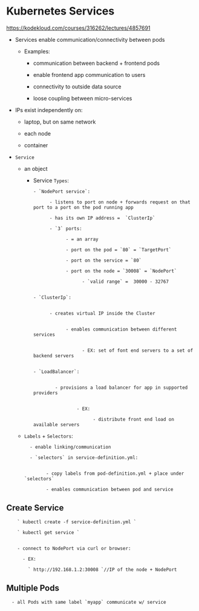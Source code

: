 # Kubernetes Services

https://kodekloud.com/courses/316262/lectures/4857691



- Services enable communication/connectivity between pods

    - Examples:

       - communication between backend + frontend pods

       - enable frontend app communication to users

       - connectivity to outside data source

       - loose coupling between micro-services


- IPs exist independently on:

    - laptop, but on same network

    - each node

    - container


- `Service`

    - an object


      - Service `Types`:


            - `NodePort service`:

                  - listens to port on node + forwards request on that port to a port on the pod running app

                  - has its own IP address =  `ClusterIp`

                  - `3` ports:

                        - = an array

                        - port on the pod = `80` = `TargetPort`

                        - port on the service = `80`

                        - port on the node = `30008` = `NodePort`

                              - `valid range` =  30000 - 32767


            - `ClusterIp`:


                  - creates virtual IP inside the Cluster


                        - enables communication between different services


                              - EX: set of font end servers to a set of backend servers


            - `LoadBalancer`:


                    - provisions a load balancer for app in supported providers


                            - EX:

                                  - distribute front end load on available servers


    - `Labels` + `Selectors`:


            - enable linking/communication

            - `selectors` in service-definition.yml:


                  - copy labels from pod-definition.yml + place under `selectors`

                  - enables communication between pod and service


## Create Service

        ` kubectl create -f service-definition.yml `

        ` kubectl get service `


        - connect to NodePort via curl or browser:

          - EX:

            ` http://192.168.1.2:30008 `//IP of the node + NodePort



## Multiple Pods

      - all Pods with same label `myapp` communicate w/ service 
